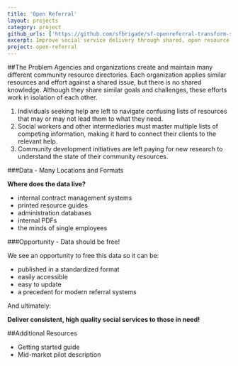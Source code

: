 ```yaml
---
title: 'Open Referral'
layout: projects
category: project
github_urls: ['https://github.com/sfbrigade/sf-openreferral-transform-scripts','https://github.com/sfbrigade/ohana-api','https://github.com/sfbrigade/ohana-web-search','https://github.com/sfbrigade/ohana-api-admin']
excerpt: Improve social service delivery through shared, open resource data.
project: open-referral
---
```


##The Problem
Agencies and organizations create and maintain many different community resource directories. Each organization applies similar resources and effort against a shared issue, but there is no shared knowledge. Although they share similar goals and challenges, these efforts work in isolation of each other.

1. Individuals seeking help are left to navigate confusing lists of resources that may or may not lead them to what they need. 
2. Social workers and other intermediaries must master multiple lists of competing information, making it hard to connect their clients to the relevant help. 
3. Community development initiatives are left paying for new research to understand the state of their community resources.

###Data - Many Locations and Formats 

**Where does the data live?**

- internal contract management systems
- printed resource guides
- administration databases
- internal PDFs
- the minds of single employees

###Opportunity - Data should be free!

We see an opportunity to free this data so it can be:

- published in a standardized format
- easily accessible 
- easy to update
- a precedent for modern referral systems

And ultimately:

**Deliver consistent, high quality social services to those in need!**


##Additional Resources

- Getting started guide
- Mid-market pilot description
